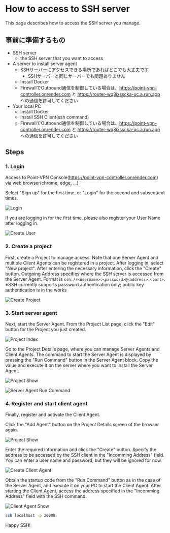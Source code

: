 # How to access to SSH server

This page describes how to access the SSH server you manage.

## 事前に準備するもの

- SSH server
  - the SSH server that you want to access
- A server to install server agent
  - SSHサーバーにアクセスできる場所であればどこでも大丈夫です
    - SSHサーバーと同じサーバーでも問題ありません
  - Install Docker
  - FirewallでOutbound通信を制御している場合は、https://point-vpn-controller.onrender.com と https://router-wq3ixsscka-uc.a.run.app への通信を許可してください
- Your local PC
  - Install Docker
  - Install SSH Client(ssh command)
  - FirewallでOutbound通信を制御している場合は、https://point-vpn-controller.onrender.com と https://router-wq3ixsscka-uc.a.run.app への通信を許可してください

## Steps

### 1. Login

Access to Point-VPN Console(https://point-vpn-controller.onrender.com) via web browser(chrome, edge, ...)

Select "Sign up" for the first time, or "Login" for the second and subsequent times.

![Login](./images/1_login.png)

If you are logging in for the first time, please also register your User Name after logging in.

![Create User](./images/2_user_create.png)

### 2. Create a project

First, create a Project to manage access.
Note that one Server Agent and multiple Client Agents can be registered in a project.
After logging in, select "New project".
After entering the necessary information, click the "Create" button.
Outgoing Address specifies where the SSH server is accessed from the Server Agent.
Format is `ssh://<username>:<password>@<address>:<port>`.
※SSH currently supports password authentication only; public key authentication is in the works

![Create Project](./images/3_create_project.png)

### 3. Start server agent

Next, start the Server Agent.
From the Project List page, click the "Edit" button for the Project you just created.

![Project Index](./images/4_project_index.png)

Go to the Project Details page, where you can manage Server Agents and Client Agents.
The command to start the Server Agent is displayed by pressing the "Run Command" button in the Server Agent block.
Copy the value and execute it on the server where you want to install the Server Agent.

![Project Show](./images/5_project_show.png)

![Server Agent Run Command](./images/6_run_command.png)

### 4. Register and start client agent

Finally, register and activate the Client Agent.

Click the "Add Agent" button on the Project Details screen of the browser again.

![Project Show](./images/7_project_show.png)

Enter the required information and click the "Create" button.
Specify the address to be accessed by the SSH client in the "Incomming Address" field.
You can enter a user name and password, but they will be ignored for now.

![Create Client Agent](./images/8_create_client_agent.png)

Obtain the startup code from the "Run Command" button as in the case of the Server Agent, and execute it on your PC to start the Client Agent.
After starting the Client Agent, access the address specified in the "Incomming Address" field with the SSH command.

![Client Agent Show](./images/9_client_agent_show.png)

```bash
ssh localhost -p 30000
```

Happy SSH!
